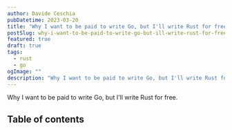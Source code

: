 ```yaml
---
author: Davide Ceschia
pubDatetime: 2023-03-20
title: "Why I want to be paid to write Go, but I'll write Rust for free"
postSlug: why-i-want-to-be-paid-to-write-go-but-ill-write-rust-for-free
featured: true
draft: true
tags:
  - rust
  - go
ogImage: ""
description: "Why I want to be paid to write Go, but I'll write Rust for free"
---
```


Why I want to be paid to write Go, but I'll write Rust for free.

## Table of contents
